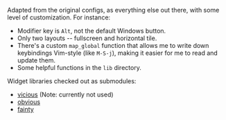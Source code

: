 Adapted from the original configs, as everything else out there, with some level of customization. For instance:

- Modifier key is `Alt`, not the default Windows button.
- Only two layouts -- fullscreen and horizontal tile.
- There's a custom `map_global` function that allows me to write down keybindings Vim-style (like `M-S-j`), making it easier for me to read and update them.
- Some helpful functions in the `lib` directory.

Widget libraries checked out as submodules:

- [vicious](https://github.com/vicious-widgets/vicious) (Note: currently not used)
- [obvious](https://github.com/hoelzro/obvious)
- [fainty](https://github.com/vladimir-g/fainty)
